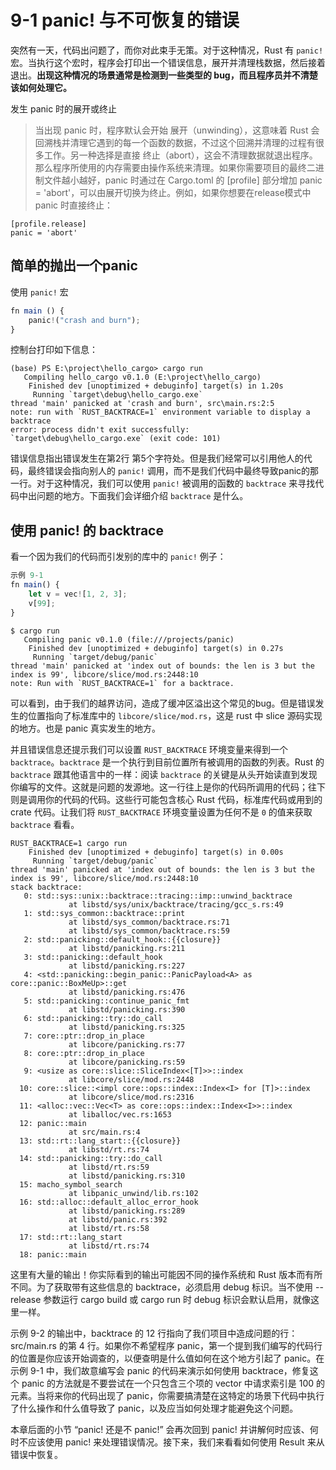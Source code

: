 # 9-1 panic! 与不可恢复的错误

突然有一天，代码出问题了，而你对此束手无策。对于这种情况，Rust 有 `panic!` 宏。当执行这个宏时，程序会打印出一个错误信息，展开并清理栈数据，然后接着退出。**出现这种情况的场景通常是检测到一些类型的 bug，而且程序员并不清楚该如何处理它。**

 发生 panic 时的展开或终止

> 当出现 panic 时，程序默认会开始 展开（unwinding），这意味着 Rust 会回溯栈并清理它遇到的每一个函数的数据，不过这个回溯并清理的过程有很多工作。另一种选择是直接 终止（abort），这会不清理数据就退出程序。那么程序所使用的内存需要由操作系统来清理。如果你需要项目的最终二进制文件越小越好，panic 时通过在 Cargo.toml 的 \[profile\] 部分增加 panic = 'abort'，可以由展开切换为终止。例如，如果你想要在release模式中 panic 时直接终止：

```text
[profile.release]
panic = 'abort'
```

## 简单的抛出一个panic

使用 `panic!` 宏

```typescript
fn main () {
    panic!("crash and burn");
}
```

控制台打印如下信息：

```text
(base) PS E:\project\hello_cargo> cargo run
   Compiling hello_cargo v0.1.0 (E:\project\hello_cargo)
    Finished dev [unoptimized + debuginfo] target(s) in 1.20s
     Running `target\debug\hello_cargo.exe`
thread 'main' panicked at 'crash and burn', src\main.rs:2:5
note: run with `RUST_BACKTRACE=1` environment variable to display a backtrace
error: process didn't exit successfully: `target\debug\hello_cargo.exe` (exit code: 101)
```

错误信息指出错误发生在第2行 第5个字符处。但是我们经常可以引用他人的代码，最终错误会指向别人的 `panic!` 调用，而不是我们代码中最终导致panic的那一行。对于这种情况，我们可以使用 `panic!` 被调用的函数的 `backtrace` 来寻找代码中出问题的地方。下面我们会详细介绍 `backtrace` 是什么。

## 使用 panic! 的 backtrace

看一个因为我们的代码而引发别的库中的 `panic!` 例子：

```typescript
示例 9-1
fn main() {
    let v = vec![1, 2, 3];
    v[99];
}
```

```text
$ cargo run
   Compiling panic v0.1.0 (file:///projects/panic)
    Finished dev [unoptimized + debuginfo] target(s) in 0.27s
     Running `target/debug/panic`
thread 'main' panicked at 'index out of bounds: the len is 3 but the index is 99', libcore/slice/mod.rs:2448:10
note: Run with `RUST_BACKTRACE=1` for a backtrace.
```

可以看到，由于我们的越界访问，造成了缓冲区溢出这个常见的bug。但是错误发生的位置指向了标准库中的 `libcore/slice/mod.rs`，这是 rust 中 slice 源码实现的地方。也是 panic 真实发生的地方。

并且错误信息还提示我们可以设置 `RUST_BACKTRACE` 环境变量来得到一个 `backtrace`。`backtrace` 是一个执行到目前位置所有被调用的函数的列表。Rust 的 `backtrace` 跟其他语言中的一样：阅读 `backtrace` 的关键是从头开始读直到发现你编写的文件。这就是问题的发源地。这一行往上是你的代码所调用的代码；往下则是调用你的代码的代码。这些行可能包含核心 Rust 代码，标准库代码或用到的 crate 代码。让我们将 `RUST_BACKTRACE` 环境变量设置为任何不是 `0` 的值来获取 `backtrace` 看看。

```text
RUST_BACKTRACE=1 cargo run
    Finished dev [unoptimized + debuginfo] target(s) in 0.00s
     Running `target/debug/panic`
thread 'main' panicked at 'index out of bounds: the len is 3 but the index is 99', libcore/slice/mod.rs:2448:10
stack backtrace:
   0: std::sys::unix::backtrace::tracing::imp::unwind_backtrace
             at libstd/sys/unix/backtrace/tracing/gcc_s.rs:49
   1: std::sys_common::backtrace::print
             at libstd/sys_common/backtrace.rs:71
             at libstd/sys_common/backtrace.rs:59
   2: std::panicking::default_hook::{{closure}}
             at libstd/panicking.rs:211
   3: std::panicking::default_hook
             at libstd/panicking.rs:227
   4: <std::panicking::begin_panic::PanicPayload<A> as core::panic::BoxMeUp>::get
             at libstd/panicking.rs:476
   5: std::panicking::continue_panic_fmt
             at libstd/panicking.rs:390
   6: std::panicking::try::do_call
             at libstd/panicking.rs:325
   7: core::ptr::drop_in_place
             at libcore/panicking.rs:77
   8: core::ptr::drop_in_place
             at libcore/panicking.rs:59
   9: <usize as core::slice::SliceIndex<[T]>>::index
             at libcore/slice/mod.rs:2448
  10: core::slice::<impl core::ops::index::Index<I> for [T]>::index
             at libcore/slice/mod.rs:2316
  11: <alloc::vec::Vec<T> as core::ops::index::Index<I>>::index
             at liballoc/vec.rs:1653
  12: panic::main
             at src/main.rs:4
  13: std::rt::lang_start::{{closure}}
             at libstd/rt.rs:74
  14: std::panicking::try::do_call
             at libstd/rt.rs:59
             at libstd/panicking.rs:310
  15: macho_symbol_search
             at libpanic_unwind/lib.rs:102
  16: std::alloc::default_alloc_error_hook
             at libstd/panicking.rs:289
             at libstd/panic.rs:392
             at libstd/rt.rs:58
  17: std::rt::lang_start
             at libstd/rt.rs:74
  18: panic::main
```

这里有大量的输出！你实际看到的输出可能因不同的操作系统和 Rust 版本而有所不同。为了获取带有这些信息的 backtrace，必须启用 debug 标识。当不使用 --release 参数运行 cargo build 或 cargo run 时 debug 标识会默认启用，就像这里一样。

示例 9-2 的输出中，backtrace 的 12 行指向了我们项目中造成问题的行：src/main.rs 的第 4 行。如果你不希望程序 panic，第一个提到我们编写的代码行的位置是你应该开始调查的，以便查明是什么值如何在这个地方引起了 panic。在示例 9-1 中，我们故意编写会 panic 的代码来演示如何使用 backtrace，修复这个 panic 的方法就是不要尝试在一个只包含三个项的 vector 中请求索引是 100 的元素。当将来你的代码出现了 panic，你需要搞清楚在这特定的场景下代码中执行了什么操作和什么值导致了 panic，以及应当如何处理才能避免这个问题。

本章后面的小节 “panic! 还是不 panic!” 会再次回到 panic! 并讲解何时应该、何时不应该使用 panic! 来处理错误情况。接下来，我们来看看如何使用 Result 来从错误中恢复。

